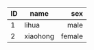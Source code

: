 | ID  | name     |    sex |
| --- | -------- | ------:|
| 1   | lihua    |   male |
| 2   | xiaohong | female |


